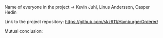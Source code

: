 Name of everyone in the project -> Kevin Juhl, Linus Andersson, Casper Hedin

Link to the project repository: https://github.com/skz911/HamburgerOrderer/

Mutual conclusion:

